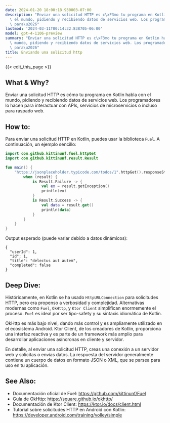 ```yaml
---
date: 2024-01-20 18:00:18.930003-07:00
description: "Enviar una solicitud HTTP es c\xF3mo tu programa en Kotlin habla con\
  \ el mundo, pidiendo y recibiendo datos de servicios web. Los programadores lo hacen\
  \ para\u2026"
lastmod: '2024-03-11T00:14:32.838705-06:00'
model: gpt-4-1106-preview
summary: "Enviar una solicitud HTTP es c\xF3mo tu programa en Kotlin habla con el\
  \ mundo, pidiendo y recibiendo datos de servicios web. Los programadores lo hacen\
  \ para\u2026"
title: Enviando una solicitud http
---
```


{{< edit_this_page >}}

## What & Why?
Enviar una solicitud HTTP es cómo tu programa en Kotlin habla con el mundo, pidiendo y recibiendo datos de servicios web. Los programadores lo hacen para interactuar con APIs, servicios de microservicios o incluso para raspado web.

## How to:
Para enviar una solicitud HTTP en Kotlin, puedes usar la biblioteca `Fuel`. A continuación, un ejemplo sencillo:

```Kotlin
import com.github.kittinunf.fuel.httpGet
import com.github.kittinunf.result.Result

fun main() {
    "https://jsonplaceholder.typicode.com/todos/1".httpGet().responseString { _, _, result ->
        when (result) {
            is Result.Failure -> {
                val ex = result.getException()
                println(ex)
            }
            is Result.Success -> {
                val data = result.get()
                println(data)
            }
        }
    }
}
```

Output esperado (puede variar debido a datos dinámicos):
```
{
  "userId": 1,
  "id": 1,
  "title": "delectus aut autem",
  "completed": false
}
```

## Deep Dive:
Históricamente, en Kotlin se ha usado `HttpURLConnection` para solicitudes HTTP, pero era propenso a verbosidad y complejidad. Alternativas modernas como `Fuel`, `OkHttp`, y `Ktor Client` simplifican enormemente el proceso. `Fuel` es ideal por ser tipo-safety y su sintaxis idiomática de Kotlin. 

OkHttp es más bajo nivel, dando más control y es ampliamente utilizado en el ecosistema Android. Ktor Client, de los creadores de Kotlin, proporciona una interfaz reactiva y es parte de un framework más amplio para desarrollar aplicaciones asíncronas en cliente y servidor.

En detalle, al enviar una solicitud HTTP, creas una conexión a un servidor web y solicitas o envías datos. La respuesta del servidor generalmente contiene un cuerpo de datos en formato JSON o XML, que se parsea para uso en tu aplicación.

## See Also:
- Documentación oficial de Fuel: https://github.com/kittinunf/Fuel
- Guía de OkHttp: https://square.github.io/okhttp/
- Documentación de Ktor Client: https://ktor.io/docs/client.html
- Tutorial sobre solicitudes HTTP en Android con Kotlin: https://developer.android.com/training/volley/simple
